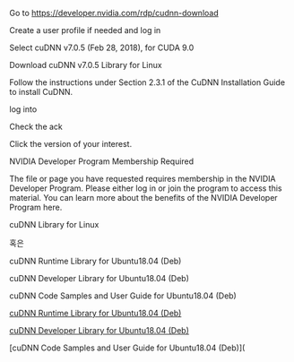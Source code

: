 



Go to https://developer.nvidia.com/rdp/cudnn-download

Create a user profile if needed and log in

Select cuDNN v7.0.5 (Feb 28, 2018), for CUDA 9.0

Download cuDNN v7.0.5 Library for Linux

Follow the instructions under Section 2.3.1 of the CuDNN Installation Guide to install CuDNN.

log into

Check the ack

Click the version of your interest.



NVIDIA Developer Program Membership Required

The file or page you have requested requires membership in the NVIDIA Developer Program. Please either log in or join the program to access this material. You can learn more about the benefits of the NVIDIA Developer Program here.

cuDNN Library for Linux



혹은



cuDNN Runtime Library for Ubuntu18.04 (Deb)

cuDNN Developer Library for Ubuntu18.04 (Deb)

cuDNN Code Samples and User Guide for Ubuntu18.04 (Deb)

[cuDNN Runtime Library for Ubuntu18.04  (Deb)](https://developer.nvidia.com/compute/machine-learning/cudnn/secure/8.0.0.180/Production/11.0_20200528/Ubuntu18_04-x64/libcudnn8_8.0.0.180-1%2Bcuda11.0_amd64.deb)

[cuDNN Developer Library for Ubuntu18.04  (Deb)](https://developer.nvidia.com/compute/machine-learning/cudnn/secure/8.0.0.180/Production/11.0_20200528/Ubuntu18_04-x64/libcudnn8-dev_8.0.0.180-1%2Bcuda11.0_amd64.deb)

[cuDNN Code Samples and User Guide for Ubuntu18.04  (Deb)](